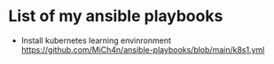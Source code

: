 # List of my ansible playbooks

- Install kubernetes learning envinronment https://github.com/MiCh4n/ansible-playbooks/blob/main/k8s1.yml
